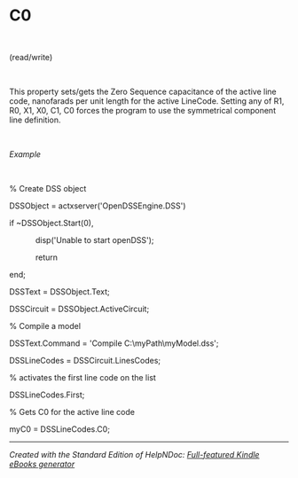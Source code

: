 # C0

&nbsp;

(read/write)

&nbsp;

This property sets/gets the Zero Sequence capacitance of the active line code, nanofarads per unit length for the active LineCode. Setting any of R1, R0, X1, X0, C1, C0 forces the program to use the symmetrical component line definition.

&nbsp;

*Example*

&nbsp;

% Create DSS object

DSSObject = actxserver('OpenDSSEngine.DSS')

if ~DSSObject.Start(0),

&nbsp; &nbsp; &nbsp; &nbsp; &nbsp; &nbsp; disp('Unable to start openDSS');

&nbsp; &nbsp; &nbsp; &nbsp; &nbsp; &nbsp; return

end;

DSSText = DSSObject.Text;

DSSCircuit = DSSObject.ActiveCircuit;

% Compile a model &nbsp; &nbsp;

DSSText.Command = 'Compile C:\\myPath\\myModel.dss';

DSSLineCodes = DSSCircuit.LinesCodes;

% activates the first line code on the list

DSSLineCodes.First;

% Gets C0 for the active line code

myC0 = DSSLineCodes.C0;


***
_Created with the Standard Edition of HelpNDoc: [Full-featured Kindle eBooks generator](<https://www.helpndoc.com/feature-tour/create-ebooks-for-amazon-kindle>)_
